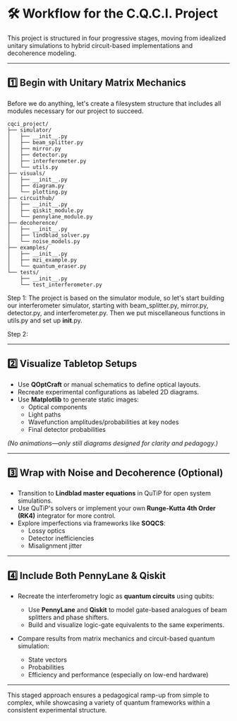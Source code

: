 # 🛠️ Workflow for the C.Q.C.I. Project

This project is structured in four progressive stages, moving from idealized unitary simulations to hybrid circuit-based implementations and decoherence modeling.

---

## 1️⃣ Begin with Unitary Matrix Mechanics

Before we do anything, let's create a filesystem structure that includes all modules necessary for our project to succeed.

```
cqci_project/
├── simulator/
│   ├── __init__.py
│   ├── beam_splitter.py
│   ├── mirror.py
│   ├── detector.py
│   ├── interferometer.py
│   └── utils.py
├── visuals/
│   ├── __init__.py
│   ├── diagram.py
│   └── plotting.py
├── circuithub/
│   ├── __init__.py
│   ├── qiskit_module.py
│   └── pennylane_module.py
├── decoherence/
│   ├── __init__.py
│   ├── lindblad_solver.py
│   └── noise_models.py
├── examples/
│   ├── __init__.py
│   ├── mzi_example.py
│   └── quantum_eraser.py
└── tests/
    ├── __init__.py
    └── test_interferometer.py
```

Step 1: The project is based on the simulator module, so let's start building our interferometer simulator, starting with beam_splitter.py, mirror.py, detector.py, and interferometer.py. Then we put miscellaneous functions in utils.py and set up __init__.py.

Step 2:

---

## 2️⃣ Visualize Tabletop Setups

- Use **QOptCraft** or manual schematics to define optical layouts.
- Recreate experimental configurations as labeled 2D diagrams.
- Use **Matplotlib** to generate static images:
  - Optical components
  - Light paths
  - Wavefunction amplitudes/probabilities at key nodes
  - Final detector probabilities

*(No animations—only still diagrams designed for clarity and pedagogy.)*

---

## 3️⃣ Wrap with Noise and Decoherence (Optional)

- Transition to **Lindblad master equations** in QuTiP for open system simulations.
- Use QuTiP's solvers or implement your own **Runge-Kutta 4th Order (RK4)** integrator for more control.
- Explore imperfections via frameworks like **SOQCS**:
  - Lossy optics
  - Detector inefficiencies
  - Misalignment jitter

---

## 4️⃣ Include Both PennyLane & Qiskit

- Recreate the interferometry logic as **quantum circuits** using qubits:
  - Use **PennyLane** and **Qiskit** to model gate-based analogues of beam splitters and phase shifters.
  - Build and visualize logic-gate equivalents to the same experiments.

- Compare results from matrix mechanics and circuit-based quantum simulation:
  - State vectors
  - Probabilities
  - Efficiency and performance (especially on low-end hardware)

---

This staged approach ensures a pedagogical ramp-up from simple to complex, while showcasing a variety of quantum frameworks within a consistent experimental structure.
